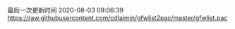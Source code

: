最后一次更新时间 2020-08-03 09:06:39
https://raw.githubusercontent.com/cdlaimin/gfwlist2pac/master/gfwlist.pac

